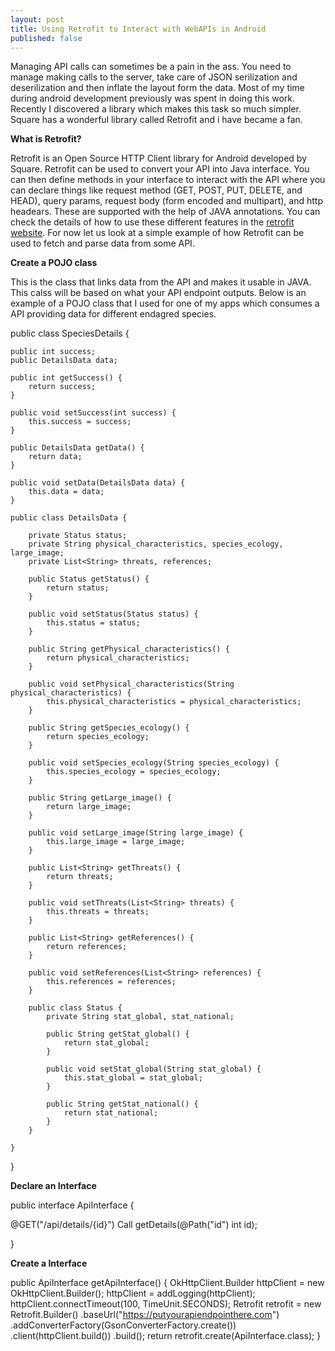 ```yaml
---
layout: post
title: Using Retrofit to Interact with WebAPIs in Android
published: false
---
```


Managing API calls can sometimes be a pain in the ass. You need to manage making calls to the server, take care of JSON serilization and deserilization and then inflate the layout form the data. Most of my time during android development previously was spent in doing this work. Recently I discovered a library which makes this task so much simpler. Square has a wonderful library called Retrofit and i have became a fan. 

**What is Retrofit?**

Retrofit is an Open Source HTTP Client library for Android developed by Square. Retrofit can be used to convert your API into Java interface. You can then define methods in your interface to interact with the API where you can declare things like request method (GET, POST, PUT, DELETE, and HEAD), query params, request body (form encoded and multipart), and http headears. These are supported with the help of JAVA annotations. You can check the details of how to use these different features in the [retrofit website](https://square.github.io/retrofit/). For now let us look at a simple example of how Retrofit can be used to fetch and parse data from some API. 


**Create a POJO class**

This is the class that links data from the API and makes it usable in JAVA. This calss will be based on what your API endpoint outputs. Below is an example of a POJO class that I used for one of my apps which consumes a API providing data for different endagred species.

public class SpeciesDetails {

    public int success;
    public DetailsData data;

    public int getSuccess() {
        return success;
    }

    public void setSuccess(int success) {
        this.success = success;
    }

    public DetailsData getData() {
        return data;
    }

    public void setData(DetailsData data) {
        this.data = data;
    }

    public class DetailsData {

        private Status status;
        private String physical_characteristics, species_ecology, large_image;
        private List<String> threats, references;

        public Status getStatus() {
            return status;
        }

        public void setStatus(Status status) {
            this.status = status;
        }

        public String getPhysical_characteristics() {
            return physical_characteristics;
        }

        public void setPhysical_characteristics(String physical_characteristics) {
            this.physical_characteristics = physical_characteristics;
        }

        public String getSpecies_ecology() {
            return species_ecology;
        }

        public void setSpecies_ecology(String species_ecology) {
            this.species_ecology = species_ecology;
        }

        public String getLarge_image() {
            return large_image;
        }

        public void setLarge_image(String large_image) {
            this.large_image = large_image;
        }

        public List<String> getThreats() {
            return threats;
        }

        public void setThreats(List<String> threats) {
            this.threats = threats;
        }

        public List<String> getReferences() {
            return references;
        }

        public void setReferences(List<String> references) {
            this.references = references;
        }

        public class Status {
            private String stat_global, stat_national;

            public String getStat_global() {
                return stat_global;
            }

            public void setStat_global(String stat_global) {
                this.stat_global = stat_global;
            }

            public String getStat_national() {
                return stat_national;
            }
        }

    }
}



**Declare an Interface**

public interface ApiInterface {

  @GET("/api/details/{id}")
  Call<SpeciesDetails> getDetails(@Path("id") int id);

}

**Create a Interface**

   public ApiInterface getApiInterface() {
        OkHttpClient.Builder httpClient = new OkHttpClient.Builder();
        httpClient = addLogging(httpClient);
        httpClient.connectTimeout(100, TimeUnit.SECONDS);
        Retrofit retrofit = new Retrofit.Builder()
                .baseUrl("https://putyourapiendpointhere.com")
                .addConverterFactory(GsonConverterFactory.create())
                .client(httpClient.build())
                .build();
        return retrofit.create(ApiInterface.class);
    }


